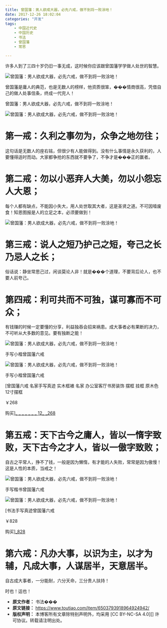 ```yaml
---
title: 曾国藩：男人欲成大器，必先六戒，做不到将一败涂地！
date: 2017-12-26 18:02:04
categories: "开发"
tags:
	- 中国近代史
	- 中国历史
	- 书法
	- 曾国藩
	- 常思

---
```


许多人到了三四十岁仍旧一事无成，这时候你应该跟曾国藩学学做人处世的智慧。

![曾国藩：男人欲成大器，必先六戒，做不到将一败涂地！][RYMQ-QFV3-2MUZ.jpg]

曾国藩是庸人的典范，也是无数人的榜样，他资质很笨，���情商很高，凭借自己的做人处事信条，终成一代完人！

曾国藩：男人欲成大器，必先六戒，做不到将一败涂地！

![曾国藩：男人欲成大器，必先六戒，做不到将一败涂地！][U7RZ-QVMM-2Q7F.jpg]

# 第一戒：久利之事勿为，众争之地勿往； #

这句话是无数人的座右铭，但很少有人能做得到。没有什么事情是永久获利的，人要懂得适时而动。大家都争抢的东西就不要争了，不争才是���正的赢者。

# 第二戒：勿以小恶弃人大美，勿以小怨忘人大恩； #

每个人都有缺点，不能因小失大，用人处世取其大者，这是圣贤之道。不可因噎废食！知恩图报是人的立足之本，必须要做到！

![曾国藩：男人欲成大器，必先六戒，做不到将一败涂地！][NIVE-ZZMM-BFEJ.jpg]

# 第三戒：说人之短乃护己之短，夸己之长乃忌人之长； #

俗话说：静坐常思己过，闲谈莫论人非！就是���个道理，不要背后论人，也不要人前夸己。

# 第四戒：利可共而不可独，谋可寡而不可众； #

有钱赚的时候一定要懂的分享，利益独吞会招来祸患。成大事者必有果断的决力，不可听从大多数的意见。要有独断之能！

![曾国藩：男人欲成大器，必先六戒，做不到将一败涂地！][JEIQ-AEAE-BUIJ.jpg]

手写小楷曾国藩六戒

![曾国藩：男人欲成大器，必先六戒，做不到将一败涂地！][EA3I-6BYF-AUFA.jpg]

手写小楷曾国藩六戒

[曾国藩六戒 名家手写真迹 实木框裱 名家 办公室客厅书房装饰 摆框 挂框 原木色 12寸摆框

￥268

购买][_ _ _ _ _ _ _ 12_ _268]

# 第五戒：天下古今之庸人，皆以一惰字致败，天下古今之才人，皆以一傲字致败； #

自古之平常人，挣不了钱，一般是因为懒惰，有才能的人失败，常常是因为傲慢！这是人性的本质，当戒之！

![曾国藩：男人欲成大器，必先六戒，做不到将一败涂地！][MENF-6FYI-NI6R.jpg]

手写楷书曾国藩六戒

![曾国藩：男人欲成大器，必先六戒，做不到将一败涂地！][FNNM-AZUI-IQMA.jpg]

[书法手写真迹曾国藩六戒

￥828

购买][_828]

# 第六戒：凡办大事，以识为主，以才为辅，凡成大事，人谋居半，天意居半。 #

自古成大事者，一分能耐，六分天命，三分贵人扶持！

时也！运也！


[RYMQ-QFV3-2MUZ.jpg]: static/resources/crawler/RYMQ-QFV3-2MUZ.jpg
[U7RZ-QVMM-2Q7F.jpg]: static/resources/crawler/U7RZ-QVMM-2Q7F.jpg
[NIVE-ZZMM-BFEJ.jpg]: static/resources/crawler/NIVE-ZZMM-BFEJ.jpg
[JEIQ-AEAE-BUIJ.jpg]: static/resources/crawler/JEIQ-AEAE-BUIJ.jpg
[EA3I-6BYF-AUFA.jpg]: static/resources/crawler/EA3I-6BYF-AUFA.jpg
[_ _ _ _ _ _ _ 12_ _268]: https://item.jd.com/16988673678.html
[MENF-6FYI-NI6R.jpg]: static/resources/crawler/MENF-6FYI-NI6R.jpg
[FNNM-AZUI-IQMA.jpg]: static/resources/crawler/FNNM-AZUI-IQMA.jpg
[_828]: https://item.jd.com/17969631900.html
 *  **原文作者：** 书法���
 *  **原文链接：** https://www.toutiao.com/item/6503793918964924942/
 *  **版权声明：** 本博客所有文章除特别声明外，均采用 [CC BY-NC-SA 4.0][] 许可协议。转载请注明出处。

